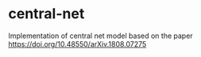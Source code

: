 # central-net
Implementation of central net model based on the paper https://doi.org/10.48550/arXiv.1808.07275
